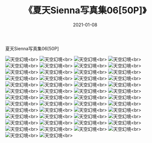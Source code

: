 ﻿---
layout: post
title: 《夏天Sienna写真集06[50P]》
date: 2021-01-08
img: http://photo.orgx.cf/性感/2021/夏天Sienna写真集06[50P]/000.jpg
tags: [美女,性感,泳衣]
---

夏天Sienna写真集06[50P]



![天空幻境](http://photo.orgx.cf/性感/2021/夏天Sienna写真集06[50P]/001.jpg''天空幻境'')<br>
![天空幻境](http://photo.orgx.cf/性感/2021/夏天Sienna写真集06[50P]/002.jpg''天空幻境'')<br>
![天空幻境](http://photo.orgx.cf/性感/2021/夏天Sienna写真集06[50P]/003.jpg''天空幻境'')<br>
![天空幻境](http://photo.orgx.cf/性感/2021/夏天Sienna写真集06[50P]/004.jpg''天空幻境'')<br>
![天空幻境](http://photo.orgx.cf/性感/2021/夏天Sienna写真集06[50P]/005.jpg''天空幻境'')<br>
![天空幻境](http://photo.orgx.cf/性感/2021/夏天Sienna写真集06[50P]/006.jpg''天空幻境'')<br>
![天空幻境](http://photo.orgx.cf/性感/2021/夏天Sienna写真集06[50P]/007.jpg''天空幻境'')<br>
![天空幻境](http://photo.orgx.cf/性感/2021/夏天Sienna写真集06[50P]/008.jpg''天空幻境'')<br>
![天空幻境](http://photo.orgx.cf/性感/2021/夏天Sienna写真集06[50P]/009.jpg''天空幻境'')<br>
![天空幻境](http://photo.orgx.cf/性感/2021/夏天Sienna写真集06[50P]/010.jpg''天空幻境'')<br>
![天空幻境](http://photo.orgx.cf/性感/2021/夏天Sienna写真集06[50P]/011.jpg''天空幻境'')<br>
![天空幻境](http://photo.orgx.cf/性感/2021/夏天Sienna写真集06[50P]/012.jpg''天空幻境'')<br>
![天空幻境](http://photo.orgx.cf/性感/2021/夏天Sienna写真集06[50P]/013.jpg''天空幻境'')<br>
![天空幻境](http://photo.orgx.cf/性感/2021/夏天Sienna写真集06[50P]/014.jpg''天空幻境'')<br>
![天空幻境](http://photo.orgx.cf/性感/2021/夏天Sienna写真集06[50P]/015.jpg''天空幻境'')<br>
![天空幻境](http://photo.orgx.cf/性感/2021/夏天Sienna写真集06[50P]/016.jpg''天空幻境'')<br>
![天空幻境](http://photo.orgx.cf/性感/2021/夏天Sienna写真集06[50P]/017.jpg''天空幻境'')<br>
![天空幻境](http://photo.orgx.cf/性感/2021/夏天Sienna写真集06[50P]/018.jpg''天空幻境'')<br>
![天空幻境](http://photo.orgx.cf/性感/2021/夏天Sienna写真集06[50P]/019.jpg''天空幻境'')<br>
![天空幻境](http://photo.orgx.cf/性感/2021/夏天Sienna写真集06[50P]/020.jpg''天空幻境'')<br>
![天空幻境](http://photo.orgx.cf/性感/2021/夏天Sienna写真集06[50P]/021.jpg''天空幻境'')<br>
![天空幻境](http://photo.orgx.cf/性感/2021/夏天Sienna写真集06[50P]/022.jpg''天空幻境'')<br>
![天空幻境](http://photo.orgx.cf/性感/2021/夏天Sienna写真集06[50P]/023.jpg''天空幻境'')<br>
![天空幻境](http://photo.orgx.cf/性感/2021/夏天Sienna写真集06[50P]/024.jpg''天空幻境'')<br>
![天空幻境](http://photo.orgx.cf/性感/2021/夏天Sienna写真集06[50P]/025.jpg''天空幻境'')<br>
![天空幻境](http://photo.orgx.cf/性感/2021/夏天Sienna写真集06[50P]/026.jpg''天空幻境'')<br>
![天空幻境](http://photo.orgx.cf/性感/2021/夏天Sienna写真集06[50P]/027.jpg''天空幻境'')<br>
![天空幻境](http://photo.orgx.cf/性感/2021/夏天Sienna写真集06[50P]/028.jpg''天空幻境'')<br>
![天空幻境](http://photo.orgx.cf/性感/2021/夏天Sienna写真集06[50P]/029.jpg''天空幻境'')<br>
![天空幻境](http://photo.orgx.cf/性感/2021/夏天Sienna写真集06[50P]/030.jpg''天空幻境'')<br>
![天空幻境](http://photo.orgx.cf/性感/2021/夏天Sienna写真集06[50P]/031.jpg''天空幻境'')<br>
![天空幻境](http://photo.orgx.cf/性感/2021/夏天Sienna写真集06[50P]/032.jpg''天空幻境'')<br>
![天空幻境](http://photo.orgx.cf/性感/2021/夏天Sienna写真集06[50P]/033.jpg''天空幻境'')<br>
![天空幻境](http://photo.orgx.cf/性感/2021/夏天Sienna写真集06[50P]/034.jpg''天空幻境'')<br>
![天空幻境](http://photo.orgx.cf/性感/2021/夏天Sienna写真集06[50P]/035.jpg''天空幻境'')<br>
![天空幻境](http://photo.orgx.cf/性感/2021/夏天Sienna写真集06[50P]/036.jpg''天空幻境'')<br>
![天空幻境](http://photo.orgx.cf/性感/2021/夏天Sienna写真集06[50P]/037.jpg''天空幻境'')<br>
![天空幻境](http://photo.orgx.cf/性感/2021/夏天Sienna写真集06[50P]/038.jpg''天空幻境'')<br>
![天空幻境](http://photo.orgx.cf/性感/2021/夏天Sienna写真集06[50P]/039.jpg''天空幻境'')<br>
![天空幻境](http://photo.orgx.cf/性感/2021/夏天Sienna写真集06[50P]/040.jpg''天空幻境'')<br>
![天空幻境](http://photo.orgx.cf/性感/2021/夏天Sienna写真集06[50P]/041.jpg''天空幻境'')<br>
![天空幻境](http://photo.orgx.cf/性感/2021/夏天Sienna写真集06[50P]/042.jpg''天空幻境'')<br>
![天空幻境](http://photo.orgx.cf/性感/2021/夏天Sienna写真集06[50P]/043.jpg''天空幻境'')<br>
![天空幻境](http://photo.orgx.cf/性感/2021/夏天Sienna写真集06[50P]/044.jpg''天空幻境'')<br>
![天空幻境](http://photo.orgx.cf/性感/2021/夏天Sienna写真集06[50P]/045.jpg''天空幻境'')<br>
![天空幻境](http://photo.orgx.cf/性感/2021/夏天Sienna写真集06[50P]/046.jpg''天空幻境'')<br>
![天空幻境](http://photo.orgx.cf/性感/2021/夏天Sienna写真集06[50P]/047.jpg''天空幻境'')<br>
![天空幻境](http://photo.orgx.cf/性感/2021/夏天Sienna写真集06[50P]/048.jpg''天空幻境'')<br>
![天空幻境](http://photo.orgx.cf/性感/2021/夏天Sienna写真集06[50P]/049.jpg''天空幻境'')<br>
![天空幻境](http://photo.orgx.cf/性感/2021/夏天Sienna写真集06[50P]/050.jpg''天空幻境'')<br>